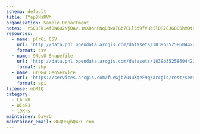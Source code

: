 ```yaml
---
schema: default
title: 1YapBNsRVh 
organization: Sample Department 
notes:  rSC85k14f0W6U2NjQAvL1mX8hnPNqD3waTGb7ELl3d9fVHbilDR7CJGOO5hMQtxnWMBpRoePYuotVS62jzgcHdAzmesZsuITvyF 
resources:
  - name: plr6i CSV
    url: 'http://data.phl.opendata.arcgis.com/datasets/1839b35258604422b0b520cbb668df0d_0.csv'
    format: csv
  - name: 9NesU Shapefile
    url: 'http://data.phl.opendata.arcgis.com/datasets/1839b35258604422b0b520cbb668df0d_0.zip'
    format: shp
  - name: urOG4 GeoService
    url: 'https://services.arcgis.com/fLeGjb7u4uXqeF9q/arcgis/rest/services/Air_Monitoring_Stations/FeatureServer/0/query'
    format: api
license: nbM1Q 
category:
  - Lb kU 
  - WIbPJ 
  - l9Krs 
maintainer: DavrU  
maintainer_email: 8GQUH@bQ4ZC.com
---
```

